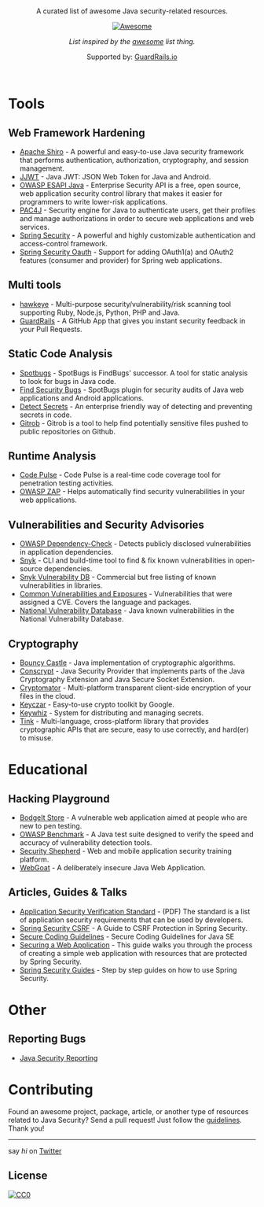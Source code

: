 <br/>
<div align="center">

A curated list of awesome Java security-related resources.

[![Awesome](https://awesome.re/badge.svg)](https://awesome.re)

_List inspired by the [awesome](https://github.com/sindresorhus/awesome) list thing._

Supported by: [GuardRails.io](https://github.com/apps/guardrails)

</div>
<br/>

# Tools

## Web Framework Hardening

- [Apache Shiro](https://shiro.apache.org/) - A powerful and easy-to-use Java security framework that performs authentication, authorization, cryptography, and session management.
- [JJWT](https://github.com/jwtk/jjwt) - Java JWT: JSON Web Token for Java and Android.
- [OWASP ESAPI Java](https://github.com/ESAPI/esapi-java-legacy) - Enterprise Security API is a free, open source, web application security control library that makes it easier for programmers to write lower-risk applications.
- [PAC4J](https://github.com/pac4j/pac4j) - Security engine for Java to authenticate users, get their profiles and manage authorizations in order to secure web applications and web services.
- [Spring Security](https://github.com/spring-projects/spring-security) - A powerful and highly customizable authentication and access-control framework.
- [Spring Security Oauth](https://github.com/spring-projects/spring-security-oauth) - Support for adding OAuth1(a) and OAuth2 features (consumer and provider) for Spring web applications.

## Multi tools

- [hawkeye](https://github.com/hawkeyesec/scanner-cli) - Multi-purpose security/vulnerability/risk scanning tool supporting Ruby, Node.js, Python, PHP and Java.
- [GuardRails](https://github.com/apps/guardrails) - A GitHub App that gives you instant security feedback in your Pull Requests.

## Static Code Analysis

- [Spotbugs](https://github.com/spotbugs/spotbugs) - SpotBugs is FindBugs' successor. A tool for static analysis to look for bugs in Java code.
- [Find Security Bugs](https://github.com/find-sec-bugs/find-sec-bugs/) - SpotBugs plugin for security audits of Java web applications and Android applications.
- [Detect Secrets](https://libraries.io/pypi/detect-secrets) - An enterprise friendly way of detecting and preventing secrets in code.
- [Gitrob](https://github.com/michenriksen/gitrob) - Gitrob is a tool to help find potentially sensitive files pushed to public repositories on Github.

## Runtime Analysis

- [Code Pulse](https://github.com/codedx/codepulse) - Code Pulse is a real-time code coverage tool for penetration testing activities.
- [OWASP ZAP](https://github.com/zaproxy/zaproxy) -  Helps automatically find security vulnerabilities in your web applications.

## Vulnerabilities and Security Advisories

- [OWASP Dependency-Check](https://github.com/jeremylong/DependencyCheck) - Detects publicly disclosed vulnerabilities in application dependencies.
- [Snyk](https://github.com/snyk/snyk) - CLI and build-time tool to find & fix known vulnerabilities in open-source dependencies.
- [Snyk Vulnerability DB](https://snyk.io/vuln?type=maven) - Commercial but free listing of known vulnerabilities in libraries.
- [Common Vulnerabilities and Exposures](https://www.cvedetails.com/product/19117/Oracle-JRE.html?vendor_id=93) - Vulnerabilities that were assigned a CVE. Covers the language and packages.
- [National Vulnerability Database](https://nvd.nist.gov/vuln/search/results?form_type=Basic&results_type=overview&query=java&search_type=all) - Java known vulnerabilities in the National Vulnerability Database.

## Cryptography

- [Bouncy Castle](https://www.bouncycastle.org/java.html) - Java implementation of cryptographic algorithms.
- [Conscrypt](https://github.com/google/conscrypt) - Java Security Provider that implements parts of the Java Cryptography Extension and Java Secure Socket Extension.
- [Cryptomator](https://github.com/cryptomator/cryptomator) - Multi-platform transparent client-side encryption of your files in the cloud.
- [Keyczar](https://github.com/google/keyczar) - Easy-to-use crypto toolkit by Google.
- [Keywhiz](https://github.com/square/keywhiz) - System for distributing and managing secrets.
- [Tink](https://github.com/google/tink) - Multi-language, cross-platform library that provides cryptographic APIs that are secure, easy to use correctly, and hard(er) to misuse.

# Educational

## Hacking Playground

- [BodgeIt Store](https://github.com/psiinon/bodgeit) - A vulnerable web application aimed at people who are new to pen testing.
- [OWASP Benchmark](https://github.com/OWASP/Benchmark) - A Java test suite designed to verify the speed and accuracy of vulnerability detection tools.
- [Security Shepherd](https://github.com/OWASP/SecurityShepherd) - Web and mobile application security training platform.
- [WebGoat](https://github.com/WebGoat/WebGoat) - A deliberately insecure Java Web Application.

## Articles, Guides & Talks

- [Application Security Verification Standard](https://www.owasp.org/images/3/33/OWASP_Application_Security_Verification_Standard_3.0.1.pdf) - (PDF) The standard is a list of application security requirements that can be used by developers.
- [Spring Security CSRF](https://www.baeldung.com/spring-security-csrf) - A Guide to CSRF Protection in Spring Security.
- [Secure Coding Guidelines](https://www.oracle.com/technetwork/java/seccodeguide-139067.html) - Secure Coding Guidelines for Java SE
- [Securing a Web Application](https://spring.io/guides/gs/securing-web/) - This guide walks you through the process of creating a simple web application with resources that are protected by Spring Security.
- [Spring Security Guides](https://docs.spring.io/spring-security/site/docs/current/guides/html5/index.html) - Step by step guides on how to use Spring Security.

# Other

## Reporting Bugs

- [Java Security Reporting](https://www.oracle.com/corporate/security-practices/assurance/vulnerability/reporting.html)

# Contributing

Found an awesome project, package, article, or another type of resources related to Java Security? Send a pull request!
Just follow the [guidelines](/CONTRIBUTING.md). Thank you!

---

say _hi_ on [Twitter](https://twitter.com/s_streichsbier)

## License

[![CC0](http://mirrors.creativecommons.org/presskit/buttons/88x31/svg/cc-zero.svg)](http://creativecommons.org/publicdomain/zero/1.0/)